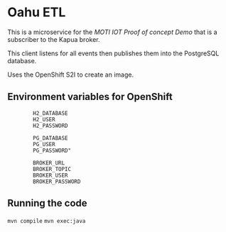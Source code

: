 # Oahu ETL

This is a microservice for the *MOTI IOT Proof of concept Demo*
that is a subscriber to the Kapua broker.

This client listens for all events then publishes them into the PostgreSQL database.

Uses the OpenShift S2I to create an image.

## Environment variables for OpenShift
	        H2_DATABASE
            H2_USER
            H2_PASSWORD

            PG_DATABASE
            PG_USER
            PG_PASSWORD"

            BROKER_URL
            BROKER_TOPIC
            BROKER_USER
            BROKER_PASSWORD


## Running the code
`mvn compile`
`mvn exec:java`
